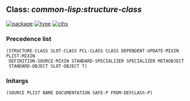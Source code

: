 ## Class: ***common-lisp:structure-class***
[![package](https://img.shields.io/badge/Package-COMMON--LISP-5f9ea0.svg?style=social&colorA=999999)](../) [![type](https://img.shields.io/badge/Type-Class-5f9ea0.svg?style=social&colorA=999999)](../#class) [![clhs](https://img.shields.io/badge/CLHS-STRUCTURE--CLASS-5f9ea0.svg?style=social&colorA=999999)](http://www.lispworks.com/documentation/HyperSpec/Body/t_stu_cl.htm) 
### Precedence list
```
(STRUCTURE-CLASS SLOT-CLASS PCL-CLASS CLASS DEPENDENT-UPDATE-MIXIN PLIST-MIXIN
 DEFINITION-SOURCE-MIXIN STANDARD-SPECIALIZER SPECIALIZER METAOBJECT
 STANDARD-OBJECT SLOT-OBJECT T)
```
### Initargs
```
(SOURCE PLIST NAME DOCUMENTATION SAFE-P FROM-DEFCLASS-P)
```
